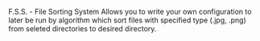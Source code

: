 F.S.S. - File Sorting System
Allows you to write your own configuration to later be run by algorithm which sort files with specified type (.jpg, .png) from seleted directories to desired directory.
